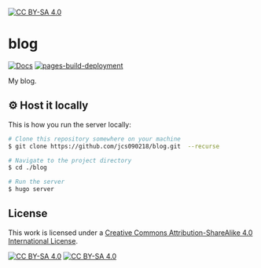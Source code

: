 [![CC BY-SA 4.0][cc-by-sa-shield]][cc-by-sa]

# blog

[![Docs](https://github.com/jcs090218/blog/actions/workflows/docs.yml/badge.svg)](https://github.com/jcs090218/blog/actions/workflows/docs.yml)
[![pages-build-deployment](https://github.com/jcs090218/blog/actions/workflows/pages/pages-build-deployment/badge.svg)](https://github.com/jcs090218/blog/actions/workflows/pages/pages-build-deployment)

My blog.

## ⚙ Host it locally

This is how you run the server locally:

```sh
# Clone this repository somewhere on your machine
$ git clone https://github.com/jcs090218/blog.git  --recurse

# Navigate to the project directory
$ cd ./blog

# Run the server
$ hugo server
```

## License

This work is licensed under a
[Creative Commons Attribution-ShareAlike 4.0 International License][cc-by-sa].

[![CC BY-SA 4.0][cc-by-sa-image]][cc-by-sa]
[![CC BY-SA 4.0][cc-by-sa-image-compact]][cc-by-sa]

[cc-by-sa]: http://creativecommons.org/licenses/by-sa/4.0/
[cc-by-sa-image]: https://licensebuttons.net/l/by-sa/4.0/88x31.png
[cc-by-sa-image-compact]: https://i.creativecommons.org/l/by-sa/4.0/80x15.png
[cc-by-sa-shield]: https://img.shields.io/badge/License-CC%20BY--SA%204.0-lightgrey.svg
